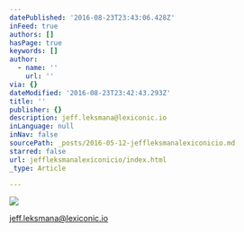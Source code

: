 ```yaml
---
datePublished: '2016-08-23T23:43:06.428Z'
inFeed: true
authors: []
hasPage: true
keywords: []
author:
  - name: ''
    url: ''
via: {}
dateModified: '2016-08-23T23:42:43.293Z'
title: ''
publisher: {}
description: jeff.leksmana@lexiconic.io
inLanguage: null
inNav: false
sourcePath: _posts/2016-05-12-jeffleksmanalexiconicio.md
starred: false
url: jeffleksmanalexiconicio/index.html
_type: Article

---
```

![](https://s3-us-west-2.amazonaws.com/the-grid-img/p/a2f6deca1e8ea4678b35d8ee5e4693993042a0b5.jpg)

jeff.leksmana@lexiconic.io
